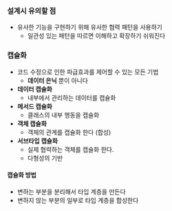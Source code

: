 ### 설계시 유의할 점

- 유사한 기능을 구현하기 위해 유사한 협력 패턴을 사용하기
	- 일관성 있는  패턴을 따르면 이해하고 확장하기 쉬워진다

### 캡슐화

- 코드 수정으로 인한 파급효과를 제어할 수 있는 모든 기법
	- **데이터 은닉** 뿐이 아니다
- **데이터 캡슐화**
	- 내부에서 관리하는 데이터를 캡슐화
- **메서드 캡슐화**
	- 클래스의 내부 행동을 캡슐화
- **객체 캡슐화**
	- 객체의 관계를 캡슐화 한다 (합성)
- **서브타입 캡슐화**
	- 실제 협력하는 객체를 캡슐화 한다.
	- 다형성의 기반

#### 캡슐화 방법

- 변하는 부분을 분리해서 타입 계층을 만든다
- 변하지 않는 부분의 일부로 타입 계층을 합성한다